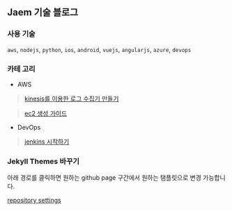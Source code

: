 ## Jaem 기술 블로그

### 사용 기술

`aws`, `nodejs`, `python`, `ios`, `android`, `vuejs`, `angularjs`, `azure`, `devops`
	
### 카테 고리

- AWS
 
 > [kinesis를 이용한 로그 수집기 만들기](https://jaemtech.github.io/aws/kinesis) 
 
 > [ec2 생성 가이드](https://jaemtech.github.io/aws/ec2)

- DevOps

 > [jenkins 시작하기](https://jaemtech.github.io/jenkins/jenkins)

### Jekyll Themes 바꾸기

아래 경로를 클릭하면 원하는 github page 구간에서 원하는 탬플릿으로 변경 가능합니다. 

[repository settings](https://github.com/JaemTech/jaemtech.github.io/settings)

